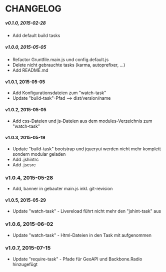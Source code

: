 # CHANGELOG

##### v0.1.0, 2015-02-28
- Add default build tasks

##### v1.0.0, 2015-05-05
- Refactor Gruntfile.main.js und config.default.js
- Delete nicht gebrauchte tasks (karma, autoprefixer, ...)
- Add README.md

#### v1.0.1, 2015-05-05
- Add Konfigurationsdateien zum "watch-task"
- Update "build-task"-Pfad --> dist/version/name

#### v1.0.2, 2015-05-05
- Add css-Dateien und js-Dateien aus dem modules-Verzeichnis zum "watch-task"

#### v1.0.3, 2015-05-19
- Update "build-task" bootstrap und jqueryui werden nicht mehr komplett sondern modular geladen
- Add .jshintrc
- Add .jscsrc

### v1.0.4, 2015-05-28
- Add, banner in gebauter main.js inkl. git-revision

#### v1.0.5, 2015-05-29
- Update "watch-task" - Livereload führt nicht mehr den "jshint-task" aus

### v1.0.6, 2015-06-02
- Update "watch-task" - Html-Dateien in den Task mit aufgenommen

### v1.0.7, 2015-07-15
- Update "require-task" - Pfade für GeoAPI und Backbone.Radio hinzugefügt
